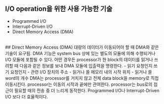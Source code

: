 ## I/O operation을 위한 사용 가능한 기술   
- Programmed I/O   
- Interrupt-Driven I/O   
- Direct Memory Access (DMA)   
<br>
## Direct Memory Access (DMA)
대량의 데이터가 이동되어야 할 때 DMA와 같은 기술이 요구됨.    
DMA 기능은 system bus 상에 있는 별도의 모듈에 의해 수행되거나 I/O 모듈에 포함될 수 있다.   
어떤 경우든 processor가 한 block의 데이터를 읽거나 쓰려할 때 다음과 같은 정보를 보내 DMA 모듈에 입출력을 명령한다.     
- 읽기 요청인지 쓰기 요청인지   
- 관련 I/O 장치의 주소
- 읽거나 쓸 메모리 내의 시작 위치   
- 읽거나 쓸 word의 개수   
DMA는 processor를 거치지 않고 전체 data block을 memory로 직접 이동시킨다. 
	processor는 이동의 시작과 끝에만 관여한다.   
	processor는 bus로의 접근이 필요할 때의 전송 중 더 느리게 동작한다.    
	Programmed I/O나 Interrupt-Driven I/O 보다 더 효율적이다.   